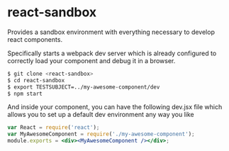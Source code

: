 # react-sandbox

Provides a sandbox environment with everything necessary to develop react components.

Specifically starts a webpack dev server which is already configured to correctly load your component and debug it in a browser.

```sh
$ git clone <react-sandbox>
$ cd react-sandbox
$ export TESTSUBJECT=../my-awesome-component/dev
$ npm start
```

And inside your component, you can have the following dev.jsx file which allows you to set up a default dev environment any way you like

```jsx
var React = require('react');
var MyAwesomeComponent = require('./my-awesome-component');
module.exports = <div><MyAwesomeComponent /></div>;
```